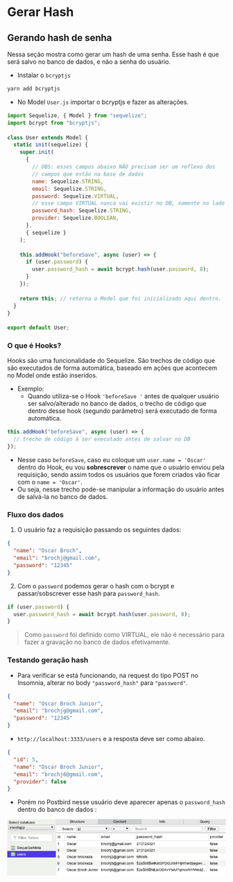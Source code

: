 # Gerar Hash

## Gerando hash de senha

Nessa seção mostra como gerar um hash de uma senha. Esse hash é que será salvo no banco de dados, e não a senha do usuário.

- Instalar o `bcryptjs`

```bash
yarn add bcryptjs
```

- No Model `User.js` importar o bcryptjs e fazer as alterações.

```js
import Sequelize, { Model } from "sequelize";
import bcrypt from "bcryptjs";

class User extends Model {
  static init(sequelize) {
    super.init(
      {
        // OBS: esses campos abaixo NÃO precisam ser um reflexo dos
        // campos que estão na base de dados
        name: Sequelize.STRING,
        email: Sequelize.STRING,
        password: Sequelize.VIRTUAL,
        // esse campo VIRTUAL nunca vai existir no DB, somente no lado do código
        password_hash: Sequelize.STRING,
        provider: Sequelize.BOOLEAN,
      },
      { sequelize }
    );

    this.addHook("beforeSave", async (user) => {
      if (user.password) {
        user.password_hash = await bcrypt.hash(user.password, 8);
      }
    });

    return this; // retorna o Model que foi inicializado aqui dentro.
  }
}

export default User;
```

### O que é Hooks?

Hooks são uma funcionalidade do Sequelize. São trechos de código que são executados de forma automática, baseado em ações que acontecem no Model onde estão inseridos.

- Exemplo:
  - Quando utiliza-se o Hook `'beforeSave '` antes de qualquer usuário ser salvo/alterado no banco de dados, o trecho de código que dentro desse hook (segundo parâmetro) será executado de forma automática.

```js
this.addHook("beforeSave", async (user) => {
  // trecho de código à ser executado antes de salvar no DB
});
```

- Nesse caso `beforeSave`, caso eu coloque um `user.name = 'Oscar'` dentro do Hook, eu vou **sobrescrever** o name que o usuário enviou pela requisição, sendo assim todos os usuários que forem criados vão ficar com o `name = 'Oscar'`.
- Ou seja, nesse trecho pode-se manipular a informação do usuário antes de salvá-la no banco de dados.

### Fluxo dos dados

1. O usuário faz a requisição passando os seguintes dados:

```json
{
  "name": "Oscar Broch",
  "email": "brochj@gmail.com",
  "password": "12345"
}
```

2. Com o `password` podemos gerar o hash com o bcrypt e passar/sobscrever esse hash para `password_hash`.

```js
if (user.password) {
  user.password_hash = await bcrypt.hash(user.password, 8);
}
```

> Como `password` foi definido como VIRTUAL, ele não é necessário para fazer a gravação no banco de dados efetivamente.

### Testando geração hash

- Para verificar se está funcionando, na request do tipo POST no Insomnia, alterar no body `"password_hash"` para `"password"`.

```json
{
  "name": "Oscar Broch Junior",
  "email": "brochjg@gmail.com",
  "password": "12345"
}
```

- `http://localhost:3333/users` e a resposta deve ser como abaixo.

```json
{
  "id": 5,
  "name": "Oscar Broch Junior",
  "email": "brochj6@gmail.com",
  "provider": false
}
```

- Porém no Postbird nesse usuário deve aparecer apenas o `password_hash` dentro do banco de dados :

![imgae](imgs/hash-db.png)
